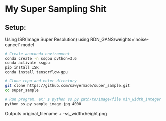 # My Super Sampling Shit
## Setup:
Using ISR(Image Super Resolution) using RDN_GANS/weights='noise-cancel' model
```bash
# Create anaconda environment
conda create -n ssgpu python=3.6
conda activate ssgpu
pip install ISR
conda install tensorflow-gpu

# Clone repo and enter directory
git clone https://github.com/sawyermade/super_sample.git 
cd super_sample

# Run program, ex: $ python ss.py path/to/image/file min_width_integer
python ss.py sample_image.jpg 4000
```
Outputs original_filename + -ss_widthxheight.png